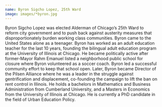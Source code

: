 ```yaml
---
name: Byron Sigcho Lopez, 25th Ward
image: images/*byron.jpg
---
```


Byron Sigcho Lopez was elected Alderman of Chicago’s 25th Ward to reform city government and to push back against austerity measures that disproportionately burden working class communities. Byron came to the United States alone as a teenager. Byron has worked as an adult education teacher for the last 10 years, founding the bilingual adult education program at the University of Illinois at Chicago. He became politically active after former-Mayor Rahm Emanuel listed a neighborhood public school for closure where Byron volunteered as a soccer coach. Byron led a successful community effort to keep that school open. Later, Byron became Director of the Pilsen Alliance where he was a leader in the struggle against gentrification and displacement, co-founding the campaign to lift the ban on rent control in Illinois. He holds a bachelors in Mathematics and Business Administration from Cumberland University, and a Masters in Economics from the University of Illinois at Chicago. He is currently a PhD candidate in the field of Urban Education Policy.
